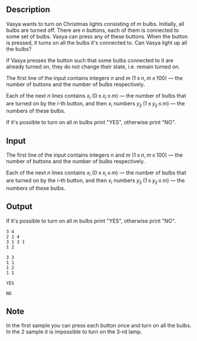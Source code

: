 ## Description

<div><p>Vasya wants to turn on Christmas lights consisting of <span class="tex-span"><i>m</i></span> bulbs. Initially, all bulbs are turned off. There are <span class="tex-span"><i>n</i></span> buttons, each of them is connected to some set of bulbs. Vasya can press any of these buttons. When the button is pressed, it turns on all the bulbs it's connected to. Can Vasya light up all the bulbs?</p><p>If Vasya presses the button such that some bulbs connected to it are already turned on, they do not change their state, i.e. remain turned on.</p></div><div class="input-specification"><p>The first line of the input contains integers <span class="tex-span"><i>n</i></span> and <span class="tex-span"><i>m</i></span> (<span class="tex-span">1 ≤ <i>n</i>, <i>m</i> ≤ 100</span>)&nbsp;— the number of buttons and the number of bulbs respectively. </p><p>Each of the next <span class="tex-span"><i>n</i></span> lines contains <span class="tex-span"><i>x</i><sub class="lower-index"><i>i</i></sub></span> (<span class="tex-span">0 ≤ <i>x</i><sub class="lower-index"><i>i</i></sub> ≤ <i>m</i></span>)&nbsp;— the number of bulbs that are turned on by the <span class="tex-span"><i>i</i></span>-th button, and then <span class="tex-span"><i>x</i><sub class="lower-index"><i>i</i></sub></span> numbers <span class="tex-span"><i>y</i><sub class="lower-index"><i>ij</i></sub></span> (<span class="tex-span">1 ≤ <i>y</i><sub class="lower-index"><i>ij</i></sub> ≤ <i>m</i></span>)&nbsp;— the numbers of these bulbs.</p></div><div class="output-specification"><p>If it's possible to turn on all <span class="tex-span"><i>m</i></span> bulbs print "<span class="tex-font-style-tt">YES</span>", otherwise print "<span class="tex-font-style-tt">NO</span>".</p></div>

## Input

<p>The first line of the input contains integers <span class="tex-span"><i>n</i></span> and <span class="tex-span"><i>m</i></span> (<span class="tex-span">1 ≤ <i>n</i>, <i>m</i> ≤ 100</span>)&nbsp;— the number of buttons and the number of bulbs respectively. </p><p>Each of the next <span class="tex-span"><i>n</i></span> lines contains <span class="tex-span"><i>x</i><sub class="lower-index"><i>i</i></sub></span> (<span class="tex-span">0 ≤ <i>x</i><sub class="lower-index"><i>i</i></sub> ≤ <i>m</i></span>)&nbsp;— the number of bulbs that are turned on by the <span class="tex-span"><i>i</i></span>-th button, and then <span class="tex-span"><i>x</i><sub class="lower-index"><i>i</i></sub></span> numbers <span class="tex-span"><i>y</i><sub class="lower-index"><i>ij</i></sub></span> (<span class="tex-span">1 ≤ <i>y</i><sub class="lower-index"><i>ij</i></sub> ≤ <i>m</i></span>)&nbsp;— the numbers of these bulbs.</p>

## Output

<p>If it's possible to turn on all <span class="tex-span"><i>m</i></span> bulbs print "<span class="tex-font-style-tt">YES</span>", otherwise print "<span class="tex-font-style-tt">NO</span>".</p>





```input1
3 4
2 1 4
3 1 3 1
1 2

```




```input2
3 3
1 1
1 2
1 1

```




```output1
YES

```




```output2
NO

```



## Note

<p>In the first sample you can press each button once and turn on all the bulbs. In the 2 sample it is impossible to turn on the 3-rd lamp.</p>
